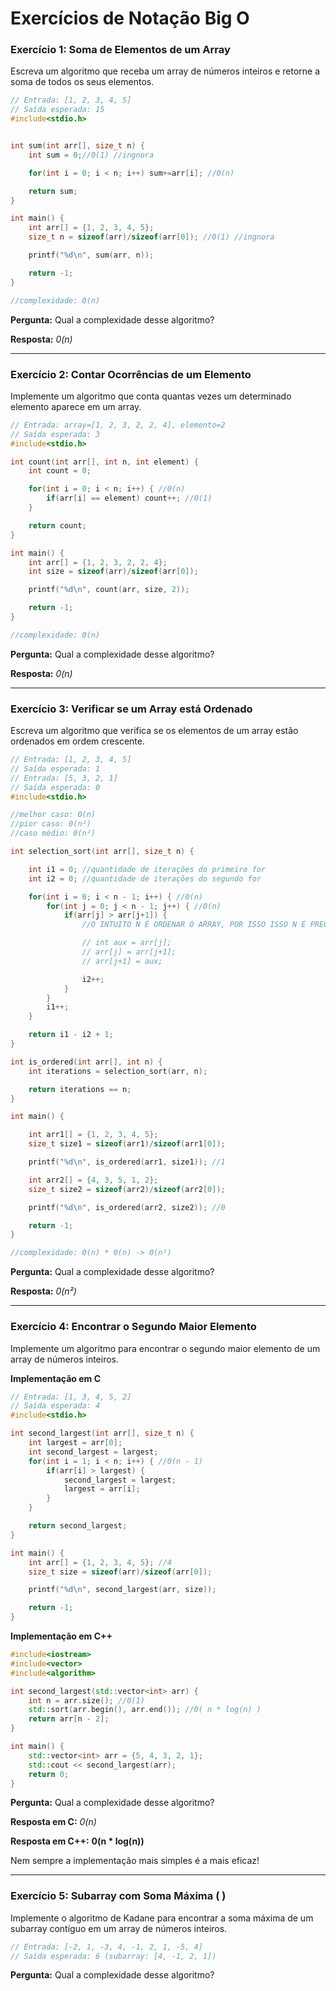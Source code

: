 # Exercícios de Notação Big O

### Exercício 1: Soma de Elementos de um Array

Escreva um algoritmo que receba um array de números inteiros e retorne a soma de todos os seus elementos.

```c
// Entrada: [1, 2, 3, 4, 5]
// Saída esperada: 15
#include<stdio.h>


int sum(int arr[], size_t n) {
    int sum = 0;//0(1) //ingnora

    for(int i = 0; i < n; i++) sum+=arr[i]; //0(n)

    return sum;
}

int main() {
    int arr[] = {1, 2, 3, 4, 5};
    size_t n = sizeof(arr)/sizeof(arr[0]); //0(1) //ingnora

    printf("%d\n", sum(arr, n));

    return -1;
}

//complexidade: 0(n)
```

**Pergunta:** Qual a complexidade desse algoritmo?

**Resposta:** _*0(n)*_

---

### Exercício 2: Contar Ocorrências de um Elemento

Implemente um algoritmo que conta quantas vezes um determinado elemento aparece em um array.

```c
// Entrada: array=[1, 2, 3, 2, 2, 4], elemento=2
// Saída esperada: 3
#include<stdio.h>

int count(int arr[], int n, int element) {
    int count = 0;

    for(int i = 0; i < n; i++) { //0(n)
        if(arr[i] == element) count++; //0(1)
    }

    return count;
}

int main() {
    int arr[] = {1, 2, 3, 2, 2, 4};
    int size = sizeof(arr)/sizeof(arr[0]);

    printf("%d\n", count(arr, size, 2));

    return -1;
}

//complexidade: 0(n)
```

**Pergunta:** Qual a complexidade desse algoritmo?

**Resposta:** _*0(n)*_

---

### Exercício 3: Verificar se um Array está Ordenado

Escreva um algoritmo que verifica se os elementos de um array estão ordenados em ordem crescente.

```c
// Entrada: [1, 2, 3, 4, 5]
// Saída esperada: 1
// Entrada: [5, 3, 2, 1]
// Saída esperada: 0
#include<stdio.h>

//melhor caso: 0(n)
//pior caso: 0(n²)
//caso médio: 0(n²)

int selection_sort(int arr[], size_t n) {

    int i1 = 0; //quantidade de iterações do primeiro for
    int i2 = 0; //quantidade de iterações do segundo for

    for(int i = 0; i < n - 1; i++) { //0(n)
        for(int j = 0; j < n - 1; j++) { //0(n)
            if(arr[j] > arr[j+1]) {
                //O INTUITO N É ORDENAR O ARRAY, POR ISSO ISSO N É PRECISO EFETUAR AS TROCAS!

                // int aux = arr[j];
                // arr[j] = arr[j+1];
                // arr[j+1] = aux;

                i2++;
            }
        }
        i1++;
    }

    return i1 - i2 + 1;
}

int is_ordered(int arr[], int n) {
    int iterations = selection_sort(arr, n);

    return iterations == n;
}

int main() {

    int arr1[] = {1, 2, 3, 4, 5};
    size_t size1 = sizeof(arr1)/sizeof(arr1[0]);

    printf("%d\n", is_ordered(arr1, size1)); //1

    int arr2[] = {4, 3, 5, 1, 2};
    size_t size2 = sizeof(arr2)/sizeof(arr2[0]);

    printf("%d\n", is_ordered(arr2, size2)); //0

    return -1;
}

//complexidade: 0(n) * 0(n) -> 0(n²)
```

**Pergunta:** Qual a complexidade desse algoritmo?

**Resposta:** _*0(n²)*_

---

### Exercício 4: Encontrar o Segundo Maior Elemento

Implemente um algoritmo para encontrar o segundo maior elemento de um array de números inteiros.

**Implementação em C**

```c
// Entrada: [1, 3, 4, 5, 2]
// Saída esperada: 4
#include<stdio.h>

int second_largest(int arr[], size_t n) {
    int largest = arr[0];
    int second_largest = largest;
    for(int i = 1; i < n; i++) { //0(n - 1)
        if(arr[i] > largest) {
            second_largest = largest;
            largest = arr[i];
        }
    }

    return second_largest;
}

int main() {
    int arr[] = {1, 2, 3, 4, 5}; //4
    size_t size = sizeof(arr)/sizeof(arr[0]);

    printf("%d\n", second_largest(arr, size));

    return -1;
}
```

**Implementação em C++**

```cpp
#include<iostream>
#include<vector>
#include<algorithm>

int second_largest(std::vector<int> arr) {
    int n = arr.size(); //0(1)
    std::sort(arr.begin(), arr.end()); //0( n * log(n) )
    return arr[n - 2];
}

int main() {
    std::vector<int> arr = {5, 4, 3, 2, 1};
    std::cout << second_largest(arr);
    return 0;
}
```

**Pergunta:** Qual a complexidade desse algoritmo?

**Resposta em C:** _*0(n)*_

**Resposta em C++:** __0(n * log(n))__

Nem sempre a implementação mais simples é a mais eficaz!

---

### Exercício 5: Subarray com Soma Máxima (   )

Implemente o algoritmo de Kadane para encontrar a soma máxima de um subarray contíguo em um array de números inteiros.

```c
// Entrada: [-2, 1, -3, 4, -1, 2, 1, -5, 4]
// Saída esperada: 6 (subarray: [4, -1, 2, 1])
```

**Pergunta:** Qual a complexidade desse algoritmo?
